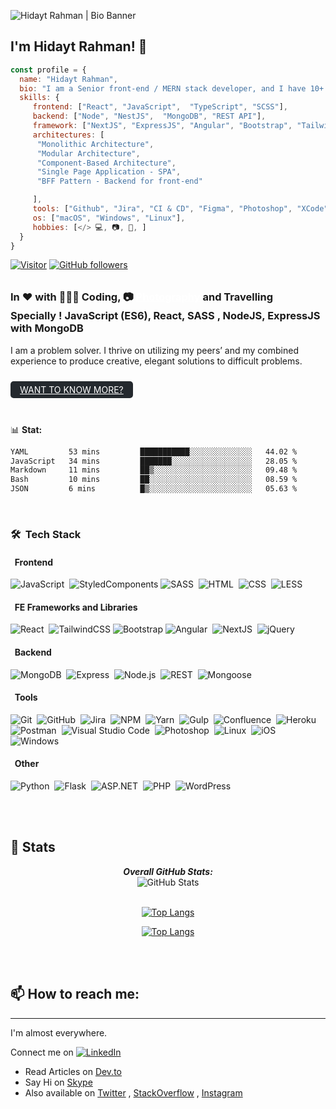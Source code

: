 <!--
**hidaytrahman/hidaytrahman** is a ✨ _special_ ✨ repository because its `README.md` (this file) appears on your GitHub profile.

Here are some ideas to get you started:

- 🔭 I’m currently working on ...
- 🌱 I’m currently learning ...
- 👯 I’m looking to collaborate on ...
- 🤔 I’m looking for help with ...
- 💬 Ask me about ...
- 📫 How to reach me: ...
- 😄 Pronouns: ...
- ⚡ Fun fact: ...
-->

![Hidayt Rahman | Bio Banner](banner-transparent.png)

<h2>I'm Hidayt Rahman! 👋</h2>

```js
const profile = {
  name: "Hidayt Rahman",
  bio: "I am a Senior front-end / MERN stack developer, and I have 10+ years of experience.",
  skills: {
     frontend: ["React", "JavaScript",  "TypeScript", "SCSS"],
     backend: ["Node", "NestJS",  "MongoDB", "REST API"],
     framework: ["NextJS", "ExpressJS", "Angular", "Bootstrap", "TailwindCSS", "MUI"],
     architectures: [
      "Monolithic Architecture",
      "Modular Architecture",
      "Component-Based Architecture",
      "Single Page Application - SPA",
      "BFF Pattern - Backend for front-end"

     ],
     tools: ["Github", "Jira", "CI & CD", "Figma", "Photoshop", "XCode", "NPM", "Yarn", "Postman", "GCP", "Github Actions", "Rest Clients"],
     os: ["macOS", "Windows", "Linux"],
     hobbies: [</> 💻, 📷, 🧳, ]
  }
}
```


[![Visitor](https://visitor-badge.laobi.icu/badge?page_id=hidaytrahman.hidaytrahman)](https://github.com/hidaytrahman) [![GitHub followers](https://img.shields.io/github/followers/hidaytrahman.svg?style=social&label=Follow)](https://github.com/hidaytrahman?tab=followers)

<h3>In ♥️ with 👩🏽‍💻 Coding, 📷 <a 
style="color: #fff; border-radius: 5px;margin: 10px 0; display: inline-block" href="https://www.instagram.com/clickimaginehr/" target="_blank">Photography</a> and Travelling <br />
Specially ! JavaScript (ES6), React, SASS , NodeJS, ExpressJS with MongoDB</h3>
<p>I am a problem solver. I thrive on utilizing my peers’ and my combined experience to produce creative, elegant solutions to difficult problems.</p>
<a 
style="background: #24292e; padding: 5px 15px; color: #fff; border-radius: 5px;margin: 10px 0; display: inline-block"
href="https://hidaytrahman.github.io/">WANT TO KNOW MORE?</a>

<br />
<br />

📊 **Stat:**
<!--START_SECTION:waka-->

```txt
YAML         53 mins         ███████████░░░░░░░░░░░░░░   44.02 %
JavaScript   34 mins         ███████░░░░░░░░░░░░░░░░░░   28.05 %
Markdown     11 mins         ██▒░░░░░░░░░░░░░░░░░░░░░░   09.48 %
Bash         10 mins         ██░░░░░░░░░░░░░░░░░░░░░░░   08.59 %
JSON         6 mins          █▒░░░░░░░░░░░░░░░░░░░░░░░   05.63 %
```

<!--END_SECTION:waka-->

<br />

### 🛠 &nbsp;Tech Stack

#### &nbsp; Frontend

![JavaScript](https://img.shields.io/badge/-JavaScript-05122A?style=flat&logo=javascript)&nbsp;
![StyledComponents](https://img.shields.io/badge/-StyledComponents-05122A?style=flat&logo=StyledComponents&logoColor=563D7C)
![SASS](https://img.shields.io/badge/-SASS-05122A?style=flat&logo=sass)&nbsp;
![HTML](https://img.shields.io/badge/-HTML-05122A?style=flat&logo=HTML5)&nbsp;
![CSS](https://img.shields.io/badge/-CSS-05122A?style=flat&logo=CSS3&logoColor=1572B6)&nbsp;
![LESS](https://img.shields.io/badge/-LESS-05122A?style=flat&logo=less)&nbsp;

#### &nbsp; FE Frameworks and Libraries

![React](https://img.shields.io/badge/-React-05122A?style=flat&logo=react)&nbsp;
![TailwindCSS](https://img.shields.io/badge/-TailwindCSS-05122A?style=flat&logo=TailwindCSS&logoColor=563D7C)
![Bootstrap](https://img.shields.io/badge/-Bootstrap-05122A?style=flat&logo=bootstrap&logoColor=563D7C)
![Angular](https://img.shields.io/badge/-Angular-05122A?style=flat&logo=angular&logoColor=FFA518)&nbsp;
![NextJS](https://img.shields.io/badge/-NextJS-05122A?style=flat&logo=next.js)&nbsp;
![jQuery](https://img.shields.io/badge/-jQuery-05122A?style=flat&logo=jquery)&nbsp;

#### &nbsp; Backend

![MongoDB](https://img.shields.io/badge/-MongoDB-05122A?style=flat&logo=mongodb)&nbsp;
![Express](https://img.shields.io/badge/-Express.js-05122A?style=flat&logo=express)&nbsp;
![Node.js](https://img.shields.io/badge/-Node.js-05122A?style=flat&logo=node.js)&nbsp;
![REST](https://img.shields.io/badge/-RESTAPI-05122A?style=flat&logo=Rest)&nbsp;
![Mongoose](https://img.shields.io/badge/-Mongoose-05122A?style=flat&logo=Mongoose)&nbsp;

#### &nbsp; Tools

![Git](https://img.shields.io/badge/-Git-05122A?style=flat&logo=git)&nbsp;
![GitHub](https://img.shields.io/badge/-GitHub-05122A?style=flat&logo=github)&nbsp;
![Jira](https://img.shields.io/badge/-Jira-05122A?style=flat&logo=jira)&nbsp;
![NPM](https://img.shields.io/badge/-NPM-05122A?style=flat&logo=NPM)&nbsp;
![Yarn](https://img.shields.io/badge/-Yarn-05122A?style=flat&logo=Yarn)&nbsp;
![Gulp](https://img.shields.io/badge/-Gulp-05122A?style=flat&logo=Gulp)&nbsp;
![Confluence](https://img.shields.io/badge/-Confluence-05122A?style=flat&logo=confluence)&nbsp;
![Heroku](https://img.shields.io/badge/-Heroku-05122A?style=flat&logo=heroku)&nbsp;
![Postman](https://img.shields.io/badge/-Postman-05122A?style=flat&logo=postman)&nbsp;
![Visual Studio Code](https://img.shields.io/badge/-Visual%20Studio%20Code-05122A?style=flat&logo=visual-studio-code&logoColor=007ACC)&nbsp;
![Photoshop](https://img.shields.io/badge/-Photoshop-05122A?style=flat&logo=adobe-photoshop)&nbsp;
![Linux](https://img.shields.io/badge/-Linux-05122A?style=flat&logo=linux)&nbsp;
![iOS](https://img.shields.io/badge/-iOS-05122A?style=flat&logo=ios)&nbsp;
![Windows](https://img.shields.io/badge/-Windows-05122A?style=flat&logo=windows)&nbsp;

#### &nbsp; Other

![Python](https://img.shields.io/badge/-Python-05122A?style=flat&logo=python)&nbsp;
![Flask](https://img.shields.io/badge/-Flask-05122A?style=flat&logo=flask)&nbsp;
![ASP.NET](https://img.shields.io/badge/-ASP.NET-05122A?style=flat&logo=.net)&nbsp;
![PHP](https://img.shields.io/badge/-PHP-05122A?style=flat&logo=php)&nbsp;
![WordPress](https://img.shields.io/badge/-WordPress-05122A?style=flat&logo=wordpress)&nbsp;


<br />
<br />
<h2>👀 Stats</h2>

<div>
  
  <p align="center">
  <b><em>Overall GitHub Stats:</em></b> <br/>
    <img src="https://github-readme-streak-stats.herokuapp.com/?user=hidaytrahman" alt="GitHub Stats" /> <br/><br/>
</p>

  <div align="center">

[![Top Langs](https://github-readme-stats.vercel.app/api/top-langs/?username=hidaytrahman&hide=shell&langs_count=8&show_icons=true)](https://github.com/hidaytrahman/github-readme-stats)

</div>

  <div align="center">
  
  [![Top Langs](https://github-readme-stats.vercel.app/api/wakatime?username=hidaytrahman&hide=shell&langs_count=8&show_icons=true)](https://github-readme-stats.vercel.app/api/wakatime?username=hidaytrahman)

</div>

<br />

<br />

<h2>📫 How to reach me:</h2>
<hr />
<p>I'm almost everywhere. </p>

Connect me on <a href="https://www.linkedin.com/in/hidaytrahman/">![LinkedIn](https://img.shields.io/badge/LinkedIn-0077B5?style=for-the-badge&logo=linkedin&logoColor=white)</a>

-   Read Articles on [Dev.to](https://dev.to/hidaytrahman)
-   Say Hi on [Skype](skype:live:hidaytrahman?cal)
-   Also available on [Twitter](https://twitter.com/hidaytrahman) , [StackOverflow](https://stackoverflow.com/users/2927228/hidayt-rahman) , [Instagram](http://instagram.com/hidaytrahman)
